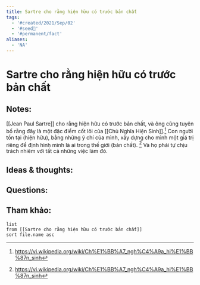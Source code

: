 ```yaml
---
title: Sartre cho rằng hiện hữu có trước bản chất
tags:
  - '#created/2021/Sep/02'
  - '#seed🥜'
  - '#permanent/fact'
aliases:
  - 'NA'
---
```

# Sartre cho rằng hiện hữu có trước bản chất

## Notes:
[[Jean Paul Sartre]] cho rằng hiện hữu có trước bản chất, và ông cũng tuyên bố rằng đây là một đặc điểm cốt lõi của [[Chủ Nghĩa Hiện Sinh]].[^1]
Con người tồn tại (hiện hữu), bằng những ý chí của mình, xây dựng cho mình một giá trị riêng để định hình mình là ai trong thế giới (bản chất). [^1] Và họ phải tự chịu trách nhiêm với tất cả những việc làm đó.

## Ideas & thoughts:

## Questions:


## Tham khảo:
```dataview
list
from [[Sartre cho rằng hiện hữu có trước bản chất]]
sort file.name asc
```
[^1]: https://vi.wikipedia.org/wiki/Ch%E1%BB%A7_ngh%C4%A9a_hi%E1%BB%87n_sinh